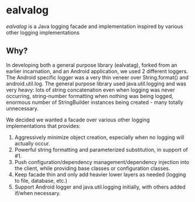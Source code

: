 ealvalog
========

*ealvalog* is a Java logging facade and implementation inspired by various other logging implementations

Why?
----

 In developing both a general purpose library (ealvatag), forked from an earlier incarnation, and an Android application, we used 2 
 different loggers. The Android specific logger was a very thin veneer over String.format() and android.util.log. The general purpose 
 library used java.util.logging and was very heavy: lots of string concatenation even when logging was never occurring, string-number 
 formatting when nothing was being logged, enormous number of StringBuilder instances being created - many totally unnecessary.
 
 We decided we wanted a facade over various other logging implementations that provides:
   1. Aggressively minimize object creation, especially when no logging will actually occur.
   2. Powerful string formatting and parameterized substitution, in support of #1.
   3. Push configuration/dependency management/dependency injection into the client, while providing base classes or configuration classes.
   4. Keep facade thin and only add heavier lower layers as needed (logging to file, database, etc.)
   5. Support Android logger and java.util.logging initially, with others added if/when necessary. 
 
 

